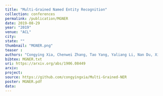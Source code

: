 ```yaml
---
title: "Multi-Grained Named Entity Recognition"
collection: conferences
permalink: /publication/MGNER
date: 2019-08-29
year: "2019"
venue: "ACL"
city: 
state: ""
thumbnail: "MGNER.png"
teaser : 
authors: "Congying Xia, Chenwei Zhang, Tao Yang, Yaliang Li, Nan Du, Xian Wu, Wei Fan, Fenglong Ma"
bibtex: MGNER.txt
uri: https://arxiv.org/abs/1906.08449
arxiv: 
project: 
source: https://github.com/congyingxia/Multi-Grained-NER
poster: MGNER.pdf
data:
---
```

